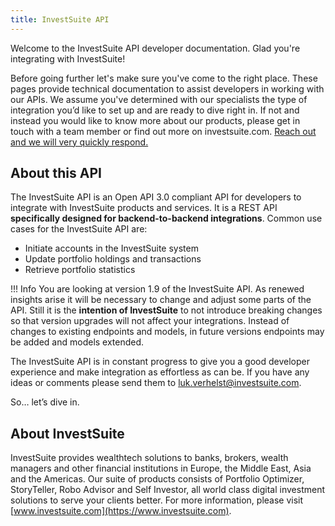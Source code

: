 ```yaml
---
title: InvestSuite API
---
```


Welcome to the InvestSuite API developer documentation. Glad you're integrating with InvestSuite! 

Before going further let's make sure you've come to the right place. These pages provide technical documentation to assist developers in working with our APIs. We assume you've determined with our specialists the type of integration you’d like to set up and are ready to dive right in. If not and instead you would like to know more about our products, please get in touch with a team member or find out more on investsuite.com. [Reach out and we will very quickly respond.](https://www.investsuite.com/contact) 
## About this API

The InvestSuite API is an Open API 3.0 compliant API for developers to integrate with InvestSuite products and services.  It is a REST API **specifically designed for backend-to-backend integrations**. Common use cases for the InvestSuite API are:

- Initiate accounts in the InvestSuite system
- Update portfolio holdings and transactions
- Retrieve portfolio statistics

!!! Info
    You are looking at version 1.9 of the InvestSuite API. As renewed insights arise it will be necessary to change and adjust some parts of the API. Still it is the **intention of InvestSuite** to not introduce breaking changes so that version upgrades will not affect your integrations. Instead of changes to existing endpoints and models, in future versions endpoints may be added and models extended. 

The InvestSuite API is in constant progress to give you a good developer experience and make integration as effortless as can be. If you have any ideas or comments please send them to luk.verhelst@investsuite.com. 

So… let’s dive in.
## About InvestSuite

InvestSuite provides wealthtech solutions to banks, brokers, wealth managers and other financial institutions in Europe, the Middle East, Asia and the Americas. Our suite of products consists of Portfolio Optimizer, StoryTeller, Robo Advisor and Self Investor, all world class digital investment solutions to serve your clients better.  For more information, please visit [www.investsuite.com](https://www.investsuite.com).
